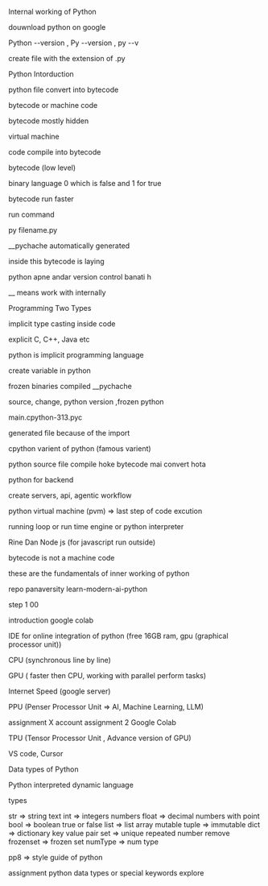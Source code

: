 Internal working of Python

douwnload python on google

Python --version , Py --version , py --v

create file with the extension of .py

Python Intorduction

python file convert into bytecode 

bytecode or machine code

bytecode mostly hidden

virtual machine

code compile into bytecode

bytecode (low level)

binary language 0 which is false and 1 for true

bytecode run faster

run command

py filename.py



__pychache automatically generated

inside this bytecode is laying

python apne andar version control banati h

__ means work with internally



Programming Two Types

implicit type casting inside code

explicit C, C++, Java etc

python is implicit programming language


create variable in python

frozen binaries compiled __pychache

source, change, python version ,frozen python

main.cpython-313.pyc

generated file because of the import

cpython varient of python (famous varient)



python source file compile hoke bytecode mai convert hota 

python for backend

create servers, api, agentic workflow

python virtual machine (pvm) => last step of code excution

running loop or run time engine or python interpreter

Rine Dan Node js (for javascript run outside)

bytecode is not a machine code

these are the fundamentals of inner working of python

repo panaversity learn-modern-ai-python

step 1 00



introduction google colab

IDE for online integration of python (free 16GB ram, gpu (graphical processor unit))

CPU (synchronous line by line)

GPU ( faster then CPU, working with parallel perform tasks)

Internet Speed (google server)

PPU (Penser Processor Unit => AI, Machine Learning, LLM)


assignment X account
assignment 2 Google Colab

TPU (Tensor Processor Unit , Advance version of GPU)

VS code, Cursor



Data types of Python

Python interpreted dynamic language

types

str     => string text
int     => integers numbers
float   => decimal numbers with point
bool    => boolean true or false
list    => list array mutable
tuple   => immutable
dict    => dictionary key value pair
set     => unique repeated number remove 
frozenset => frozen set
numType => num type


pp8 => style guide of python

assignment python data types or special keywords explore
